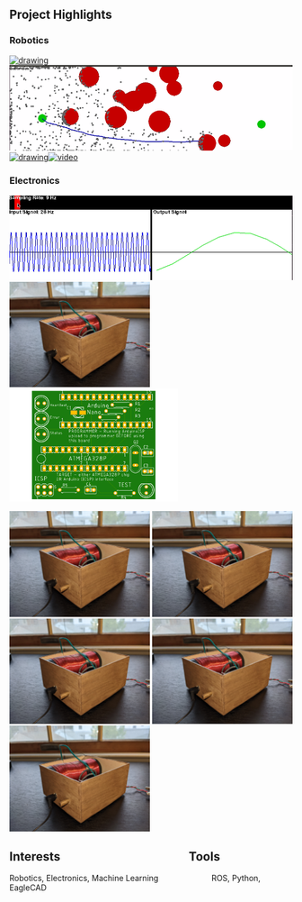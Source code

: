 ## Project Highlights
<!-- Lines are 800 wide in homepage view -->
### Robotics
[<img src="https://github.com/estods3/JetTank/blob/master/documentation/linefollowing.gif" title="Line Following Robot" alt="drawing" width="200"/>](https://github.com/estods3/JetTank)[<img src="https://github.com/estods3/estods3/blob/master/pathplanning.gif" title="Path Planning Algorithm" alt="drawing" width="600"/>](https://github.com/estods3/PathPlanning-withGeneticAI)[<img src="https://raw.githubusercontent.com/estods3/Tutorial-LegoRoboticClaw/master/documentation/closeupOfPerfBoard.jpg" title="LEGO Robotic Arm" alt="drawing" width="200"/>](https://github.com/estods3/Tutorial-LegoRoboticClaw)[<img src="https://github.com/estods3/raspberrypi-LiteArmi2/blob/master/rosreplay.gif" title="3D Printed Robotic Arm" alt="video" width="300"/>](https://github.com/estods3/raspberrypi-LiteArmi2)

### Electronics
[<img src="https://github.com/estods3/estods3/blob/master/sampling.gif" title="Frequency Simulator" alt="drawing" width="600"/>](https://github.com/estods3/Sampling-usingNyquistTheorem)
[<img src="https://github.com/estods3/AMRadio/blob/main/radioisometric.jpg" title="AM Radio" alt="drawing" width="250"/>](https://github.com/estods3/AMRadio)[<img src="https://github.com/estods3/ATmega328pProgrammer/blob/main/photos/programmer_pcb.png" title="Arduino Programmer" alt="drawing" width="300"/>](https://github.com/estods3/ATmega328pProgrammer)

[<img src="https://github.com/estods3/AMRadio/blob/main/radioisometric.jpg" title="Low Pass Filter" alt="drawing" width="250"/>](https://everycircuit.com/circuit/5820504109481984)
[<img src="https://github.com/estods3/AMRadio/blob/main/radioisometric.jpg" title="High Pass Filter" alt="drawing" width="250"/>](https://everycircuit.com/circuit/5506649642762240)
[<img src="https://github.com/estods3/AMRadio/blob/main/radioisometric.jpg" title="Band Pass Filter" alt="drawing" width="250"/>](https://everycircuit.com/circuit/4906615331094528)
[<img src="https://github.com/estods3/AMRadio/blob/main/radioisometric.jpg" title="Current Mirror" alt="drawing" width="250"/>](https://everycircuit.com/circuit/4760128223707136)
[<img src="https://github.com/estods3/AMRadio/blob/main/radioisometric.jpg" title="Push Pull Amplifier" alt="drawing" width="250"/>](https://everycircuit.com/circuit/4675012138893312)

<!-- &nbsp; is the space character -->
## Interests&nbsp;&nbsp;&nbsp;&nbsp;&nbsp;&nbsp;&nbsp;&nbsp;&nbsp;&nbsp;&nbsp;&nbsp;&nbsp;&nbsp;&nbsp;&nbsp;&nbsp;&nbsp;&nbsp;&nbsp;&nbsp;&nbsp;&nbsp;&nbsp;&nbsp;&nbsp;&nbsp;&nbsp;&nbsp;&nbsp;&nbsp;&nbsp;&nbsp;&nbsp;&nbsp;&nbsp;&nbsp;&nbsp;&nbsp;&nbsp;&nbsp;&nbsp;&nbsp;&nbsp;&nbsp;&nbsp;Tools
Robotics, Electronics, Machine Learning&nbsp;&nbsp;&nbsp;&nbsp;&nbsp;&nbsp;&nbsp;&nbsp;&nbsp;&nbsp;&nbsp;&nbsp;&nbsp;&nbsp;&nbsp;&nbsp;&nbsp;&nbsp;&nbsp;&nbsp;&nbsp;&nbsp;&nbsp;&nbsp;ROS, Python, EagleCAD

<!--
**estods3/estods3** is a ✨ _special_ ✨ repository because its `README.md` (this file) appears on your GitHub profile.
-->
